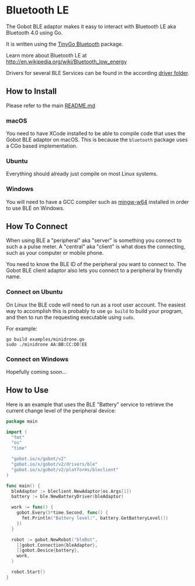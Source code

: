 # Bluetooth LE

The Gobot BLE adaptor makes it easy to interact with Bluetooth LE aka Bluetooth 4.0 using Go.

It is written using the [TinyGo Bluetooth](tinygo.org/x/bluetooth) package.

Learn more about Bluetooth LE at <http://en.wikipedia.org/wiki/Bluetooth_low_energy>

Drivers for several BLE Services can be found in the according [driver folder](https://github.com/hybridgroup/gobot/tree/release/drivers/ble).

## How to Install

Please refer to the main [README.md](https://github.com/hybridgroup/gobot/blob/release/README.md)

### macOS

You need to have XCode installed to be able to compile code that uses the Gobot BLE adaptor on macOS. This is because the
`bluetooth` package uses a CGo based implementation.

### Ubuntu

Everything should already just compile on most Linux systems.

### Windows

You will need to have a GCC compiler such as [mingw-w64](https://github.com/mingw-w64/mingw-w64) installed in order to use
BLE on Windows.

## How To Connect

When using BLE a "peripheral" aka "server" is something you connect to such a a pulse meter. A "central" aka "client" is
what does the connecting, such as your computer or mobile phone.

You need to know the BLE ID of the peripheral you want to connect to. The Gobot BLE client adaptor also lets you connect
to a peripheral by friendly name.

### Connect on Ubuntu

On Linux the BLE code will need to run as a root user account. The easiest way to accomplish this is probably to use
`go build` to build your program, and then to run the requesting executable using `sudo`.

For example:

    go build examples/minidrone.go
    sudo ./minidrone AA:BB:CC:DD:EE

### Connect on Windows

Hopefully coming soon...

## How to Use

Here is an example that uses the BLE "Battery" service to retrieve the current change level of the peripheral device:

```go
package main

import (
  "fmt"
  "os"
  "time"

  "gobot.io/x/gobot/v2"
  "gobot.io/x/gobot/v2/drivers/ble"
  "gobot.io/x/gobot/v2/platforms/bleclient"
)

func main() {
  bleAdaptor := bleclient.NewAdaptor(os.Args[1])
  battery := ble.NewBatteryDriver(bleAdaptor)

  work := func() {
    gobot.Every(5*time.Second, func() {
      fmt.Println("Battery level:", battery.GetBatteryLevel())
    })
  }

  robot := gobot.NewRobot("bleBot",
    []gobot.Connection{bleAdaptor},
    []gobot.Device{battery},
    work,
  )

  robot.Start()
}
```
